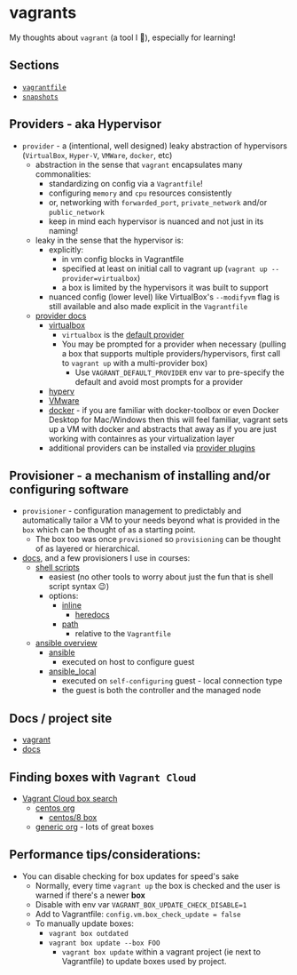 # vagrants

My thoughts about `vagrant` (a tool I 💖), especially for learning!

## Sections

- [`vagrantfile`](./vagrantfile.md)
- [`snapshots`](./snapshots.md)

## Providers - aka Hypervisor

- `provider` - a (intentional, well designed) leaky abstraction of hypervisors (`VirtualBox`, `Hyper-V`, `VMWare`, `docker`, etc)
  - abstraction in the sense that `vagrant` encapsulates many commonalities:
    - standardizing on config via a `Vagrantfile`!
    - configuring `memory` and `cpu` resources consistently
    - or, networking with `forwarded_port`, `private_network` and/or `public_network`
    - keep in mind each hypervisor is nuanced and not just in its naming!
  - leaky in the sense that the hypervisor is:
    - explicitly:
      - in vm config blocks in Vagrantfile
      - specified at least on initial call to vagrant up (`vagrant up --provider=virtualbox`)
      - a box is limited by the hypervisors it was built to support
    - nuanced config (lower level) like VirtualBox's `--modifyvm` flag is still available and also made explicit in the `Vagrantfile`
  - [provider docs](https://www.vagrantup.com/docs/providers)
    - [virtualbox](https://www.vagrantup.com/docs/providers/virtualbox)
      - `virtualbox` is the [default provider](https://www.vagrantup.com/docs/providers/default)
      - You may be prompted for a provider when necessary (pulling a box that supports multiple providers/hypervisors, first call to `vagrant up` with a multi-provider box)
        - Use `VAGRANT_DEFAULT_PROVIDER` env var to pre-specify the default and avoid most prompts for a provider
    - [hyperv](https://www.vagrantup.com/docs/providers/hyperv)
    - [VMware](https://www.vagrantup.com/docs/providers/vmware)
    - [docker](https://www.vagrantup.com/docs/providers/docker) - if you are familiar with docker-toolbox or even Docker Desktop for Mac/Windows then this will feel familiar, vagrant sets up a VM with docker and abstracts that away as if you are just working with containres as your virtualization layer
    - additional providers can be installed via [provider plugins](https://www.vagrantup.com/docs/plugins/providers)

## Provisioner - a mechanism of installing and/or configuring software

- `provisioner` - configuration management to predictably and automatically tailor a VM to your needs beyond what is provided in the `box` which can be thought of as a starting point.
  - The box too was once `provisioned` so `provisioning` can be thought of as layered or hierarchical.
- [docs](https://www.vagrantup.com/docs/provisioning), and a few provisioners I use in courses:
  - [shell scripts](https://www.vagrantup.com/docs/provisioning/shell)
    - easiest (no other tools to worry about just the fun that is shell script syntax 😉)
    - options:
      - [inline](https://www.vagrantup.com/docs/provisioning/shell#inline) 
        - [heredocs](https://ruby-doc.org/core-2.5.0/doc/syntax/literals_rdoc.html#label-Here+Documents)
      - [path](https://www.vagrantup.com/docs/provisioning/shell#path)
        - relative to the `Vagrantfile`
  - [ansible overview](https://www.vagrantup.com/docs/provisioning/ansible_intro)
    - [ansible](https://www.vagrantup.com/docs/provisioning/ansible) 
      - executed on host to configure guest
    - [ansible_local](https://www.vagrantup.com/docs/provisioning/ansible_local) 
      - executed on `self-configuring` guest - local connection type
      - the guest is both the controller and the managed node

## Docs / project site

- [vagrant](https://www.vagrantup.com/)
- [docs](https://docs.vagrantup.com/)

## Finding boxes with `Vagrant Cloud`

- [Vagrant Cloud box search](https://app.vagrantup.com/boxes/search)
  - [centos org](https://app.vagrantup.com/centos)
    - [centos/8 box](https://app.vagrantup.com/centos/boxes/8)
  - [generic org](https://app.vagrantup.com/generic) - lots of great boxes

## Performance tips/considerations:

- You can disable checking for box updates for speed's sake
  - Normally, every time `vagrant up` the box is checked and the user is warned if there's a newer **box**
  - Disable with env var `VAGRANT_BOX_UPDATE_CHECK_DISABLE=1`
  - Add to Vagrantfile: `config.vm.box_check_update = false`
  - To manually update boxes:
    - `vagrant box outdated`
    - `vagrant box update --box FOO`
      - `vagrant box update` within a vagrant project (ie next to Vagrantfile) to update boxes used by project.
